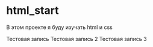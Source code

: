 # html_start
В этом проекте я буду изучать html и css 

Тестовая запись
Тестовая запись 2
Тестовая запись 3